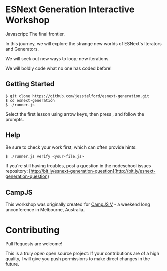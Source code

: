 # ESNext Generation Interactive Workshop

Javascript: The final frontier.

In this journey, we will explore the strange new worlds of ESNext's Iterators
and Generators.

We will seek out new ways to loop; new iterations.

We will boldly code what no one has coded before!

## Getting Started

```
$ git clone https://github.com/jesstelford/esnext-generation.git
$ cd esnext-generation
$ ./runner.js
```

Select the first lesson using arrow keys, then press <enter>, and follow the
prompts.

## Help

Be sure to check your work first, which can often provide hints:

```
$ ./runner.js verify <your-file.js>
```

If you're still having troubles, post a question in the nodeschool issues
repository:
[http://bit.ly/esnext-generation-question](http://bit.ly/esnext-generation-question)

## CampJS

This workshop was originally created for [CampJS V](http://v.campjs.com) - a
weekend long unconference in Melbourne, Australia.

# Contributing

Pull Requests are welcome!

This is a truly _open_ open source project: If your contributions are of a high
quality, I will give you push permissions to make direct changes in the future.
